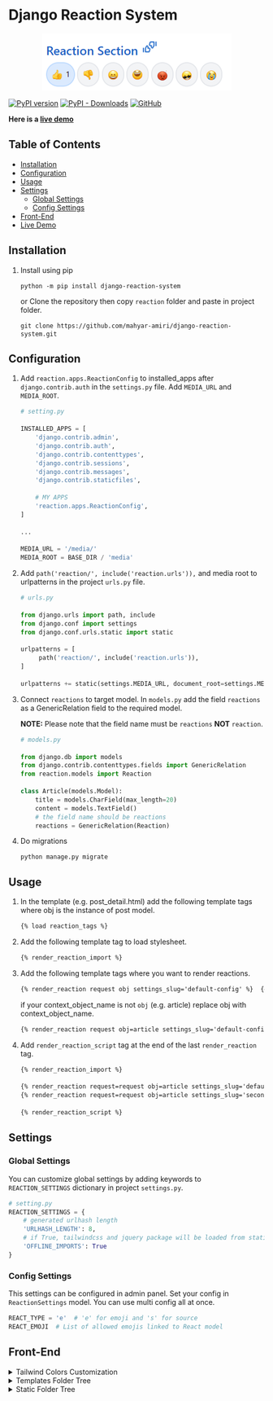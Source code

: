 # Django Reaction System

<p align="center">
  <img src="image.png" />
</p>

[![PyPI version](https://img.shields.io/pypi/v/django-reaction-system.svg?logo=pypi&logoColor=FFE873)](https://pypi.org/project/django-reaction-system)
[![PyPI - Downloads](https://img.shields.io/pypi/dm/django-reaction-system?color=092E20&logo=django)](https://pypistats.org/packages/django-reaction-system)
[![GitHub](https://img.shields.io/github/license/mahyar-amiri/django-reaction-system)](LICENSE)

**Here is a [live demo](https://mmaahhyyaarr.pythonanywhere.com/)**

## Table of Contents

* [Installation](#installation)
* [Configuration](#configuration)
* [Usage](#usage)
* [Settings](#settings)
    * [Global Settings](#global-settings)
    * [Config Settings](#config-settings)
* [Front-End](#front-end)
* [Live Demo](https://mmaahhyyaarr.pythonanywhere.com/)

## Installation

1. Install using pip

   ```shell
   python -m pip install django-reaction-system
   ```

   or Clone the repository then copy `reaction` folder and paste in project folder.

   ```shell
   git clone https://github.com/mahyar-amiri/django-reaction-system.git
   ```

## Configuration

1. Add `reaction.apps.ReactionConfig` to installed_apps after `django.contrib.auth` in the `settings.py` file. Add `MEDIA_URL` and `MEDIA_ROOT`.

   ```python
   # setting.py
   
   INSTALLED_APPS = [
       'django.contrib.admin',
       'django.contrib.auth',
       'django.contrib.contenttypes',
       'django.contrib.sessions',
       'django.contrib.messages',
       'django.contrib.staticfiles',
   
       # MY APPS
       'reaction.apps.ReactionConfig',
   ]
   
   ...
   
   MEDIA_URL = '/media/'
   MEDIA_ROOT = BASE_DIR / 'media'
   ```

2. Add `path('reaction/', include('reaction.urls')),` and media root to urlpatterns in the project `urls.py` file.

   ```python
   # urls.py

   from django.urls import path, include
   from django.conf import settings
   from django.conf.urls.static import static

   urlpatterns = [
        path('reaction/', include('reaction.urls')),
   ]
   
   urlpatterns += static(settings.MEDIA_URL, document_root=settings.MEDIA_ROOT)
   ```

3. Connect `reactions` to target model. In `models.py` add the field `reactions` as a GenericRelation field to the
   required model.

   **NOTE:** Please note that the field name must be `reactions` **NOT** `reaction`.

   ```python
   # models.py
   
   from django.db import models
   from django.contrib.contenttypes.fields import GenericRelation
   from reaction.models import Reaction
   
   class Article(models.Model):
       title = models.CharField(max_length=20)
       content = models.TextField()
       # the field name should be reactions
       reactions = GenericRelation(Reaction)

   ```

4. Do migrations
   ```shell
   python manage.py migrate
   ```

## Usage

1. In the template (e.g. post_detail.html) add the following template tags where obj is the instance of post model.
   ```html
   {% load reaction_tags %}
   ```

2. Add the following template tag to load stylesheet.
   ```html
   {% render_reaction_import %}
   ```

3. Add the following template tags where you want to render reactions.
   ```html
   {% render_reaction request obj settings_slug='default-config' %}  {# Render all the reactions belong to the passed object "obj" #}
   ```
   if your context_object_name is not `obj` (e.g. article) replace obj with context_object_name.
   ```html
   {% render_reaction request obj=article settings_slug='default-config' %}
   ```

4. Add `render_reaction_script` tag at the end of the last `render_reaction` tag.
   ```html
   {% render_reaction_import %}

   {% render_reaction request=request obj=article settings_slug='default-config' %}
   {% render_reaction request=request obj=article settings_slug='second-config' %}
   
   {% render_reaction_script %}
   ```

## Settings

### Global Settings

You can customize global settings by adding keywords to `REACTION_SETTINGS` dictionary in project `settings.py`.

```python
# setting.py
REACTION_SETTINGS = {
    # generated urlhash length
    'URLHASH_LENGTH': 8,
    # if True, tailwindcss and jquery package will be loaded from static files.
    'OFFLINE_IMPORTS': True
}
```

### Config Settings

This settings can be configured in admin panel. Set your config in `ReactionSettings` model. You can use multi config all at once.

```python
REACT_TYPE = 'e'  # 'e' for emoji and 's' for source
REACT_EMOJI  # List of allowed emojis linked to React model
```

## Front-End

<details>
<summary>Tailwind Colors Customization</summary>
<p>

```text
colors: {
   // LIGHT
   'react-default-bg-light': '#f3f4f6',
   'react-default-border-light': '#e5e7eb',
   'react-selected-bg-light': '#dbeafe',
   'react-selected-border-light': '#bfdbfe',
   'react-count-text-light': '#000000',
   // DARK
   'react-default-bg-dark': '#334155',
   'react-default-border-dark': '#6b7280',
   'react-selected-bg-dark': '#64748b',
   'react-selected-border-dark': '#1e293b',
   'react-count-text-dark': '#f3f4f6',
}
```

</p>
</details>


<details>
<summary>Templates Folder Tree</summary>
<p>

```text
templates
   ├── reaction
   │    ├── reaction.html
   │    └── reaction_form.html
   │
   └── utils
        ├── IMPORTS.html
        └── SCRIPTS.html
```

</p>
</details>

<details>
<summary>Static Folder Tree</summary>
<p>

```text
static
   ├── css
   │    ├── style.css
   │    └── style.min.css
   ├── js
   │    ├── reaction.js
   │    ├── reaction.min.js
   │    └── jquery.min.js
   └── tailwindcss
        ├── style.css
        └── tailwind.config.js
```

</p>
</details>
